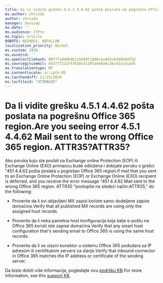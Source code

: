 ```yaml
---
title: Da li vidite grešku 4.5.1 4.4.62 pošta poslata na pogrešnu Office 365 region. ATTR35?
ms.author: chrisda
author: chrisda
manager: dansimp
ms.date: ''
ms.audience: ITPro
ms.topic: article
ROBOTS: NOINDEX, NOFOLLOW
localization_priority: Normal
ms.custom: 1938
ms.assetid: ''
ms.openlocfilehash: 08f7fad4069b129289f1d06cee401c6100b0d75d
ms.sourcegitcommit: b43f77221f47b50c41197a448a9c26c423ce1ad5
ms.translationtype: MT
ms.contentlocale: sr-Latn-RS
ms.lasthandoff: 11/15/2019
ms.locfileid: "37769245"
---
```

# <a name="are-you-seeing-error-451-4462-mail-sent-to-the-wrong-office-365-region-attr35"></a><span data-ttu-id="2dc49-103">Da li vidite grešku 4.5.1 4.4.62 pošta poslata na pogrešnu Office 365 region.</span><span class="sxs-lookup"><span data-stu-id="2dc49-103">Are you seeing error 4.5.1 4.4.62 Mail sent to the wrong Office 365 region.</span></span> <span data-ttu-id="2dc49-104">ATTR35?</span><span class="sxs-lookup"><span data-stu-id="2dc49-104">ATTR35?</span></span>

<span data-ttu-id="2dc49-105">Ako poruka koju ste poslali na Exchange online Protection (EOP) ili Exchange Online (EXO) primaocu bude odložena i dobijate poruku o grešci "451 4.4.62 pošta poslata u pogrešan Office 365 region.</span><span class="sxs-lookup"><span data-stu-id="2dc49-105">If mail that you sent to an Exchange Online Protection (EOP) or Exchange Online (EXO) recipient is deferred, and you receive the error message "451 4.4.62 Mail sent to the wrong Office 365 region.</span></span> <span data-ttu-id="2dc49-106">ATTR35 "postupite na sledeći način:</span><span class="sxs-lookup"><span data-stu-id="2dc49-106">ATTR35," do the following:</span></span>

- <span data-ttu-id="2dc49-107">Proverite da li svi objavljeni MX zapisi koriste samo dodeljene zapise domaćina.</span><span class="sxs-lookup"><span data-stu-id="2dc49-107">Verify that all published MX records are using only the assigned host records.</span></span>

- <span data-ttu-id="2dc49-108">Proverite da li neka pametna host konfiguracija koja šalje e-poštu na Office 365 koristi iste zapise domaćina.</span><span class="sxs-lookup"><span data-stu-id="2dc49-108">Verify that any smart host configuration that's sending email to Office 365 is using the same host records.</span></span>

- <span data-ttu-id="2dc49-109">Proverite da li se ulazni konektor u sistemu Office 365 podudara sa IP adresom ili certifikatom servera za slanje.</span><span class="sxs-lookup"><span data-stu-id="2dc49-109">Verify that inbound connector in Office 365 matches the IP address or certificate of the sending server.</span></span>

<span data-ttu-id="2dc49-110">Da biste dobili više informacija, pogledajte ovu [podršku KB](https://support.microsoft.com/help/4057301/attr35-response-code-when-mail-is-sent-to-eop-exo).</span><span class="sxs-lookup"><span data-stu-id="2dc49-110">For more information, see this [support KB](https://support.microsoft.com/help/4057301/attr35-response-code-when-mail-is-sent-to-eop-exo).</span></span>
